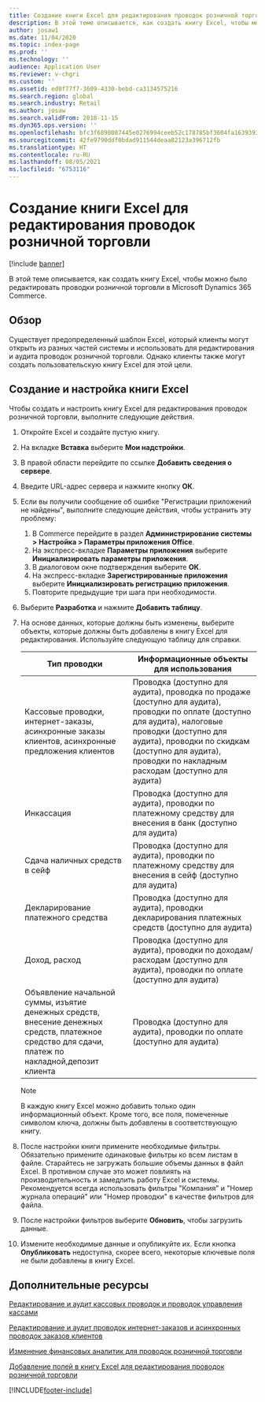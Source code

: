 ```yaml
---
title: Создание книги Excel для редактирования проводок розничной торговли
description: В этой теме описывается, как создать книгу Excel, чтобы можно было редактировать проводки розничной торговли в Microsoft Dynamics 365 Commerce.
author: josaw1
ms.date: 11/04/2020
ms.topic: index-page
ms.prod: ''
ms.technology: ''
audience: Application User
ms.reviewer: v-chgri
ms.custom: ''
ms.assetid: ed0f77f7-3609-4330-bebd-ca3134575216
ms.search.region: global
ms.search.industry: Retail
ms.author: josaw
ms.search.validFrom: 2018-11-15
ms.dyn365.ops.version: ''
ms.openlocfilehash: bfc3f6898087445e0276994ceeb52c178785bf3604fa163939327e99a0564f64
ms.sourcegitcommit: 42fe9790ddf0bdad911544deaa82123a396712fb
ms.translationtype: HT
ms.contentlocale: ru-RU
ms.lasthandoff: 08/05/2021
ms.locfileid: "6753116"
---
```

# <a name="create-an-excel-workbook-to-edit-retail-transactions"></a>Создание книги Excel для редактирования проводок розничной торговли

[!include [banner](../includes/banner.md)]

В этой теме описывается, как создать книгу Excel, чтобы можно было редактировать проводки розничной торговли в Microsoft Dynamics 365 Commerce.

## <a name="overview"></a>Обзор

Существует предопределенный шаблон Excel, который клиенты могут открыть из разных частей системы и использовать для редактирования и аудита проводок розничной торговли. Однако клиенты также могут создать пользовательскую книгу Excel для этой цели.

## <a name="create-and-configure-an-excel-workbook"></a>Создание и настройка книги Excel

Чтобы создать и настроить книгу Excel для редактирования проводок розничной торговли, выполните следующие действия.

1. Откройте Excel и создайте пустую книгу.
1. На вкладке **Вставка** выберите **Мои надстройки**.
1. В правой области перейдите по ссылке **Добавить сведения о сервере**.
1. Введите URL-адрес сервера и нажмите кнопку **ОК**.
1. Если вы получили сообщение об ошибке "Регистрации приложений не найдены", выполните следующие действия, чтобы устранить эту проблему:

    1. В Commerce перейдите в раздел **Администрирование системы \> Настройка \> Параметры приложения Office**.
    1. На экспресс-вкладке **Параметры приложения** выберите **Инициализировать параметры приложения**.
    1. В диалоговом окне подтверждения выберите **ОК**.
    1. На экспресс-вкладке **Зарегистрированные приложения** выберите **Инициализировать регистрацию приложения**.
    1. Повторите предыдущие три шага при необходимости.

1. Выберите **Разработка** и нажмите **Добавить таблицу**.
1. На основе данных, которые должны быть изменены, выберите объекты, которые должны быть добавлены в книгу Excel для редактирования. Используйте следующую таблицу для справки.

    | Тип проводки | Информационные объекты для использования |
    |------------------|----------------------|
    | Кассовые проводки, интернет-заказы, асинхронные заказы клиентов, асинхронные предложения клиентов | Проводка (доступно для аудита), проводка по продаже (доступно для аудита), проводки по оплате (доступно для аудита), налоговые проводки (доступно для аудита), проводки по скидкам (доступно для аудита), проводки по накладным расходам (доступно для аудита) |
    | Инкассация | Проводка (доступно для аудита), проводки по платежному средству для внесения в банк (доступно для аудита) |
    | Сдача наличных средств в сейф | Проводка (доступно для аудита), проводки по платежному средству для внесения в сейф (доступно для аудита) |
    | Декларирование платежного средства | Проводка (доступно для аудита), проводки декларирования платежных средств (доступно для аудита) |
    | Доход, расход | Проводка (доступно для аудита), проводки по доходам/расходам (доступно для аудита), проводки по оплате (доступно для аудита) |
    | Объявление начальной суммы, изъятие денежных средств, внесение денежных средств, платежное средство для сдачи, платеж по накладной,депозит клиента | Проводка (доступно для аудита), проводки по оплате (доступно для аудита) |

    > [!NOTE]
    > В каждую книгу Excel можно добавить только один информационный объект. Кроме того, все поля, помеченные символом ключа, должны быть добавлены в соответствующую книгу.

1. После настройки книги примените необходимые фильтры. Обязательно примените одинаковые фильтры ко всем листам в файле. Старайтесь не загружать большие объемы данных в файл Excel. В противном случае это может повлиять на производительность и замедлить работу Excel и системы. Рекомендуется всегда использовать фильтры "Компания" и "Номер журнала операций" или "Номер проводки" в качестве фильтров для файла.
1. После настройки фильтров выберите **Обновить**, чтобы загрузить данные.
1. Измените необходимые данные и опубликуйте их. Если кнопка **Опубликовать** недоступна, скорее всего, некоторые ключевые поля не были добавлены в книгу Excel.

## <a name="additional-resources"></a>Дополнительные ресурсы

[Редактирование и аудит кассовых проводок и проводок управления кассами](edit-cash-trans.md)

[Редактирование и аудит проводок интернет-заказов и асинхронных проводок заказов клиентов](edit-order-trans.md)

[Изменение финансовых аналитик для проводок розничной торговли](edit-financial-dim.md)

[Добавление полей в книгу Excel для редактирования проводок розничной торговли](add-fields-excel.md)


[!INCLUDE[footer-include](../includes/footer-banner.md)]